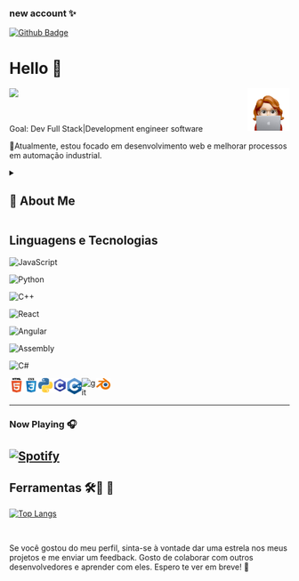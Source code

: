 ### new account ✨ 


[![Github Badge](https://img.shields.io/badge/-Github-000?style=flat-square&logo=Github&logoColor=white&link=https://github.com/nayaracabral)](https://github.com/nayaracabral)


# Hello 👋

<a href="https://taggo.one/clcmo"><img src="https://github.com/clcmo/clcmo/blob/main/memoji_mi.png"  width="15%" align="right" alt="Memoji"/></a><img src="https://media.giphy.com/media/hvRJCLFzcasrR4ia7z/giphy.gif" width="5%"></h1>

<br>

  Goal: Dev Full Stack|Development engineer software

📌Atualmente, estou focado em desenvolvimento web e melhorar processos em automação industrial.<br>

<details> <summary> <h2> 📍 About Me</h2> </summary>

⚡ Meu interesse pela área começou com os cursos de extensão do IFRS, onde aprendi o básico de programação e lógica. Depois, me aprofundei nos estudos participando de projetos no IFPE, onde frequentei o curso técnico em informática.🚀 Lá, tive a oportunidade com novos desafios e oportunidades de aprendizado, além de aprender sobre cybersegurança e data science com os cursos da Cisco, que me abriram novas possibilidades de criação e solução de problemas.

</details>


## Linguagens e Tecnologias


![JavaScript](https://img.shields.io/badge/JavaScript-%23323330?style=flat&logo=javascript&logoColor=F7DF1E)

![Python](https://img.shields.io/badge/Python-%2314354C?style=flat&logo=python&logoColor=FFD43B)



![C++](https://img.shields.io/badge/C%2B%2B-%2300599C?style=flat&logo=c%2B%2B&logoColor=white)

![React](https://img.shields.io/badge/React-%23282C34?style=flat&logo=react&logoColor=61DAFB)

![Angular](https://img.shields.io/badge/Angular-%E23236?style=flat&logo=angular&logoColor=white)


![Assembly](https://img.shields.io/badge/Assembly-%234D57FF?style=flat&logo=assembly&logoColor=white)

![C#](https://img.shields.io/badge/C%23-%231e4d92?style=flat&logo=csharp&logoColor=white)


<a href="https://www.w3.org/html/" target="_blank"><img align="left" alt="HTML5" width="26px" src="https://raw.githubusercontent.com/github/explore/80688e429a7d4ef2fca1e82350fe8e3517d3494d/topics/html/html.png" /></a>
<a href="https://www.w3schools.com/css/" target="_blank"><img align="left" alt="CSS3" width="26px" src="https://raw.githubusercontent.com/github/explore/80688e429a7d4ef2fca1e82350fe8e3517d3494d/topics/css/css.png" /></a>
<a href="https://www.python.org" target="_blank"> <img align="left" alt="Python" width="26px" src="https://github.com/Aakarsh-B/trying-repos/blob/master/python-5.svg?raw=true"/> </a>
<a href="https://www.cprogramming.com/" target="_blank"> <img align="left" alt="C" width="26px" src="https://github.com/Aakarsh-B/trying-repos/blob/master/c-programming.png"/> </a>
<a href="https://www.w3schools.com/cpp/" target="_blank"> <img align="left" alt="C++" width="26px" src="https://github.com/Aakarsh-B/trying-repos/blob/master/c++.png"/> </a>
<a href="https://git-scm.com/" target="_blank"> <img align="left" alt="git" width="26px" src="https://www.vectorlogo.zone/logos/git-scm/git-scm-icon.svg"/> </a>


<a href="https://www.blender.org" target="_blank"> <img align="left" alt="Photoshop" width="26px" src="https://github.com/Aakarsh-B/trying-repos/blob/master/blender.png?raw=true"/> </a>


<br />
<br />

---



### Now Playing 🎧

[![Spotify](https://github-readme-remake.vercel.app/api/spotify)](https://open.spotify.com/user/..)
<br/>
---


## Ferramentas 🛠️🔧 🚀



[![Top Langs](https://github-readme-stats.vercel.app/api/top-langs/?username=nayaracabral&layout=compact)](https://github.com/nayaracabral/github-readme-stats)


<br>




Se você gostou do meu perfil, sinta-se à vontade dar uma estrela nos meus projetos e me enviar um feedback. Gosto de colaborar com outros desenvolvedores e aprender com eles. Espero te ver em breve! 👋




